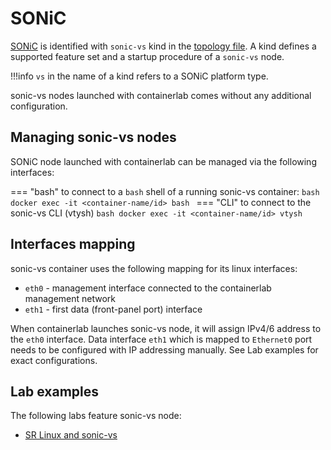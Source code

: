 # SONiC

[SONiC](https://azure.github.io/SONiC/) is identified with `sonic-vs` kind in the [topology file](../topo-def-file.md). A kind defines a supported feature set and a startup procedure of a `sonic-vs` node.

!!!info
    `vs` in the name of a kind refers to a SONiC platform type.

sonic-vs nodes launched with containerlab comes without any additional configuration.

## Managing sonic-vs nodes
SONiC node launched with containerlab can be managed via the following interfaces:

=== "bash"
    to connect to a `bash` shell of a running sonic-vs container:
    ```bash
    docker exec -it <container-name/id> bash
    ```
=== "CLI"
    to connect to the sonic-vs CLI (vtysh)
    ```bash
    docker exec -it <container-name/id> vtysh
    ```


## Interfaces mapping
sonic-vs container uses the following mapping for its linux interfaces:

* `eth0` - management interface connected to the containerlab management network
* `eth1` - first data (front-panel port) interface

When containerlab launches sonic-vs node, it will assign IPv4/6 address to the `eth0` interface. Data interface `eth1` which is mapped to `Ethernet0` port needs to be configured with IP addressing manually. See Lab examples for exact configurations.

## Lab examples
The following labs feature sonic-vs node:

- [SR Linux and sonic-vs](../../lab-examples/srl-sonic.md)
